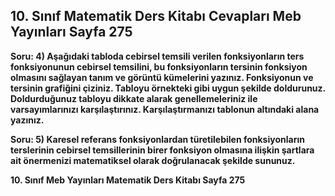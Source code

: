 ## 10. Sınıf Matematik Ders Kitabı Cevapları Meb Yayınları Sayfa 275

**Soru: 4) Aşağıdaki tabloda cebirsel temsili verilen fonksiyonların ters fonksiyonunun cebirsel temsilini, bu fonksiyonların tersinin fonksiyon olmasını sağlayan tanım ve görüntü kümelerini yazınız. Fonksiyonun ve tersinin grafiğini çiziniz. Tabloyu örnekteki gibi uygun şekilde doldurunuz. Doldurduğunuz tabloyu dikkate alarak genellemeleriniz ile varsayımlarınızı karşılaştırınız. Karşılaştırmanızı tablonun altındaki alana yazınız.**

**Soru: 5) Karesel referans fonksiyonlardan türetilebilen fonksiyonların terslerinin cebirsel temsillerinin birer fonksiyon olmasına ilişkin şartlara ait önermenizi matematiksel olarak doğrulanacak şekilde sununuz.**

**10. Sınıf Meb Yayınları Matematik Ders Kitabı Sayfa 275**